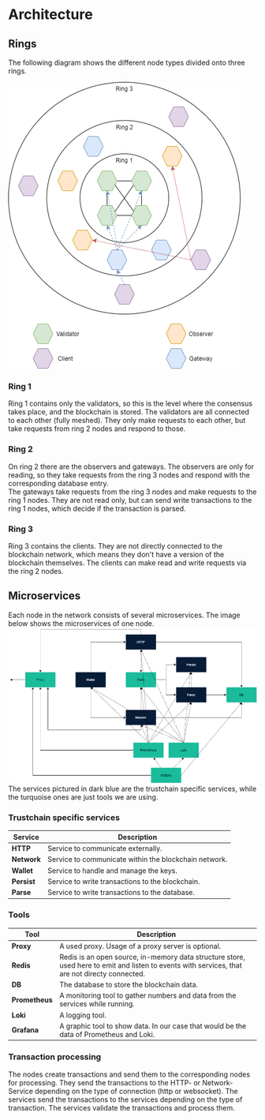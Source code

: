 # Architecture

## Rings
The following diagram shows the different node types divided onto three rings.

![Ring model](../diagrams/Ringe.drawio.png)

### Ring 1
Ring 1 contains only the validators, so this is the level where the consensus takes place, and the blockchain is stored. 
The validators are all connected to each other (fully meshed). They only make requests to each other, but take requests 
from ring 2 nodes and respond to those.

### Ring 2
On ring 2 there are the observers and gateways. The observers are only for reading, so they take requests from the 
ring 3 nodes and respond with the corresponding database entry. <br>
The gateways take requests from the ring 3 nodes and make requests to the ring 1 nodes. They are not read only, but can 
send write transactions to the ring 1 nodes, which decide if the transaction is parsed. 

### Ring 3
Ring 3 contains the clients. They are not directly connected to the blockchain network, which means they don't have a 
version of the blockchain themselves. The clients can make read and write requests via the ring 2 nodes. 

## Microservices
Each node in the network consists of several microservices. The image below shows the microservices of one node. 
![Microservice architecture of one node](../diagrams/Node-Topologie.drawio.png)
The services pictured in dark blue are the trustchain specific services, while the turquoise ones are just tools we are
using. 

### Trustchain specific services

| Service | Description |
| ----------- | ----------- |
|  **HTTP** | Service to communicate externally. | 
|  **Network** | Service to communicate within the blockchain network. | 
|  **Wallet** | Service to handle and manage the keys. |  
|  **Persist** | Service to write transactions to the blockchain. | 
|  **Parse** | Service to write transactions to the database. | 

### Tools 
| Tool | Description |
| ----------- | ----------- |
|  **Proxy** | A used proxy. Usage of a proxy server is optional.| 
|  **Redis** | Redis is an open source, in-memory data structure store, used here to emit and listen to events with services, that are not directy connected. | 
|  **DB** | The database to store the blockchain data.| 
|  **Prometheus** | A monitoring tool to gather numbers and data from the services while running.| 
|  **Loki** | A logging tool.| 
|  **Grafana** |  A graphic tool to show data. In our case that would be the data of Prometheus and Loki.| 

### Transaction processing
The nodes create transactions and send them to the corresponding nodes for processing. They send the transactions to the 
HTTP- or Network-Service depending on the type of connection (http or websocket). The services send the transactions 
to the services depending on the type of transaction. The services validate the transactions and process them. 
